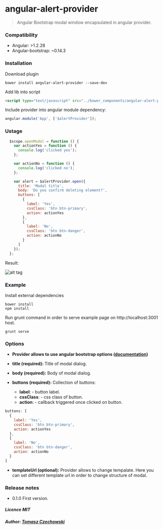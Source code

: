 # angular-alert-provider
> Angular Bootstrap modal window encapsulated in angular provider.

### Compatibility
- Angular: >1.2.28
- Angular-bootstrap: ~0.14.3

### Installation
Download plugin

```shell
bower install angular-alert-provider --save-dev
```

Add lib into script

```html
<script type="text/javascript" src="../bower_components/angular-alert-provider/dist/alertProvider.min.js"></script>
```

Include provider into angular module dependency:

```javascript
angular.module('App', ['$alertProvider']);
```
### Ustage

```javascript
  $scope.openModal = function () {
    var actionYes = function () {
      console.log('clicked yes');
    };

    var actionNo = function () {
      console.log('clicked no');
    };

    var alert = $alertProvider.open({
      title: 'Modal title',
      body: 'Do you confirm deleting element?',
      buttons: [
        {
          label: 'Yes',
          cssClass: 'btn btn-primary',
          action: actionYes
        },
        {
          label: 'No',
          cssClass: 'btn btn-danger',
          action: actionNo
        }
      ]
    });
  };
```

Result:

![alt tag](https://raw.github.com/tomaszczechowski/angular-alert-provider/master/alertProvider.png)

### Example

Install external dependencies
```shell
bower install
npm install
```

Run grunt command in order to serve example page on http://localhost:3001 host.

```shell
grunt serve
```

### Options

+ **Provider allows to use angular bootstrap options ([documentation](https://angular-ui.github.io/bootstrap/#/modal))**

+ **title (required):**
Title of modal dialog.

+ **body (required):**
Body of modal dialog.

+ **buttons (required):**
Collection of buttons:
    * **label**: - button label.
    * **cssClass**: - css class of button.
    * **action**: - callback triggered once clicked on button.

```javascript
buttons: [
  {
    label: 'Yes',
    cssClass: 'btn btn-primary',
    action: actionYes
  },
  {
    label: 'No',
    cssClass: 'btn btn-danger',
    action: actionNo
  }
]
```
+ **templateUrl (optional):**
Provider allows to change tempalate. Here you can set different template url in order to change structure of modal.

### Release notes
- 0.1.0 First version.

##### Licence MIT
##### Author: [Tomasz Czechowski](http://czechowski.pl)
